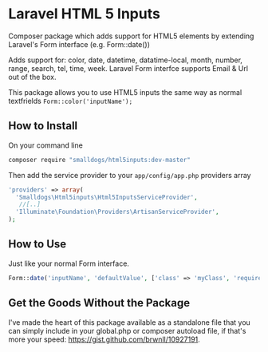 Laravel HTML 5 Inputs
=====================

Composer package which adds support for HTML5 elements by extending Laravel's Form interface (e.g. Form::date())

Adds support for: color, date, datetime, datatime-local, month, number, range, search, tel, time, week. Laravel 
Form interfce supports Email & Url out of the box.

This package allows you to use HTML5 inputs the same way as normal textfrields <code>Form::color('inputName');</code>

How to Install
--------------

On your command line

```bash
composer require "smalldogs/html5inputs:dev-master"
```

Then add the service provider to your <code>app/config/app.php</code> providers array
```php
'providers' => array(
  'Smalldogs\Html5inputs\Html5InputsServiceProvider',
   //[..]
  'Illuminate\Foundation\Providers\ArtisanServiceProvider',
);
```
How to Use
----------

Just like your normal Form interface.

```php
Form::date('inputName', 'defaultValue', ['class' => 'myClass', 'required']);
```

Get the Goods Without the Package
-----------------------------------

I've made the heart of this package available as a standalone file that you can simply include in your global.php or 
composer autoload file, if that's more your speed: https://gist.github.com/brwnll/10927191.
